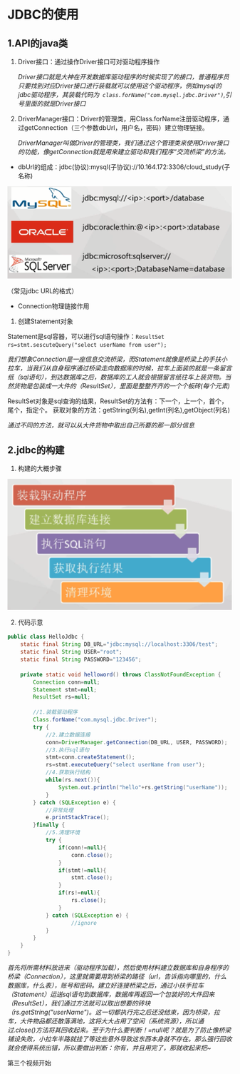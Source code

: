 # JDBC的使用   

## 1.API的java类  

1. Driver接口：通过操作Driver接口可对驱动程序操作  

   _Driver接口就是大神在开发数据库驱动程序的时候实现了的接口，普通程序员只要找到对应Driver接口进行装载就可以使用这个驱动程序，例如mysql的jdbc驱动程序，其装载代码为`` class.forName("com.mysql.jdbc.Driver")``,引号里面的就是Driver接口_    

2. DriverManager接口：Driver的管理类，用Class.forName注册驱动程序，通过getConnection（三个参数dbUrl，用户名，密码）建立物理链接。  

   _DriverManager叫做Driver的管理类，我们通过这个管理类来使用Driver接口的功能，像getConnection就是用来建立驱动和我们程序“交流桥梁”的方法。_  

- dbUrl的组成：jdbc(协议):mysql(子协议)://10.164.172:3306/cloud_study(子名称)

![](../images/db01.png)

（常见jdbc URL的格式）  

- Connection物理链接作用  

1. 创建Statement对象

Statement是sql容器，可以进行sql语句操作：``ResultSet rs=stmt.sescuteQuery("select userName from user");``   

_我们想象Connection是一座信息交流桥梁，而Statement就像是桥梁上的手扶小拉车，当我们从自身程序通过桥梁走向数据库的时候，拉车上面装的就是一条留言纸（sql语句），到达数据库之后，数据库的工人就会根据留言纸往车上装货物。当然货物是包装成一大件的（ResultSet），里面是整整齐齐的一个个板砖(每个元素)_    

ResultSet对象是sql查询的结果，ResultSet的方法有：下一个，上一个，首个，尾个，指定个。  获取对象的方法：getString(列名),getInt(列名),getObject(列名)   

_通过不同的方法，就可以从大件货物中取出自己所要的那一部分信息_  

## 2.jdbc的构建   

1. 构建的大概步骤  

![](../images/db02.png)  

2. 代码示意  

```java
public class HelloJdbc {
	static final String DB_URL="jdbc:mysql://localhost:3306/test";
	static final String USER="root";
	static final String PASSWORD="123456";
	
	private static void helloword() throws ClassNotFoundException {
		Connection conn=null;
		Statement stmt=null;
		ResultSet rs=null;
		
		//1.装载驱动程序
		Class.forName("com.mysql.jdbc.Driver");
		try {
			//2.建立数据连接
			conn=DriverManager.getConnection(DB_URL, USER, PASSWORD);
			//3.执行sql语句
			stmt=conn.createStatement();
			rs=stmt.executeQuery("select userName from user");
			//4.获取执行结构
			while(rs.next()){
				System.out.println("hello"+rs.getString("userName"));
			}
		} catch (SQLException e) {
			//异常处理
			e.printStackTrace();
		}finally {
			//5.清理环境
			try {
				if(conn!=null){
					conn.close();
				}
				if(stmt!=null){
					stmt.close();
				}
				if(rs!=null){
					rs.close();
				}
			} catch (SQLException e) {
					//ignore
			}
		}
	}
}
```

_首先将所需材料放进来（驱动程序加载），然后使用材料建立数据库和自身程序的桥梁（Connection），这里就需要用到桥梁的路径（url，告诉指向哪里的，什么数据库，什么表），账号和密码。建立好连接桥梁之后，通过小扶手拉车（Statement）运送sql语句到数据库，数据库再返回一个包装好的大件回来（ResultSet），我们通过方法就可以取出想要的砖块（rs.getString("userName")。这一切都执行完之后还没结束，因为桥梁，拉车，大件物品都还散落满地，这将大大占用了空间（系统资源），所以通过.close()方法将其回收起来。至于为什么要判断！=null呢？就是为了防止像桥梁铺设失败，小拉车半路就挂了等这些意外导致这东西本身就不存在。那么强行回收就会使得系统出错，所以要做出判断：你有，并且用完了，那就收起来把~_    







第三个视频开始



